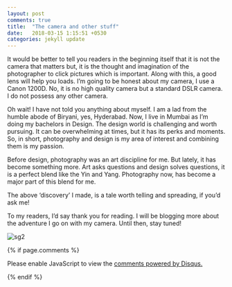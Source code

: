 ```yaml
---
layout: post
comments: true
title:  "The camera and other stuff"
date:   2018-03-15 1:15:51 +0530
categories: jekyll update
---
```


It would be better to tell you readers in the beginning itself that it is not the camera that matters but, it is the thought and imagination of the photographer to click pictures which is important. Along with this, a good lens will help you loads. I’m going to be honest about my camera, I use a Canon 1200D. No, it is no high quality camera but a standard DSLR camera. I do not possess any other camera.

Oh wait! I have not told you anything about myself. I am a lad from the humble abode of Biryani, yes, Hyderabad. Now, I live in Mumbai as I’m doing my bachelors in Design. The design world is challenging and worth pursuing. It can be overwhelming at times, but it has its perks and moments. So, in short, photography and design is my area of interest and combining them is my passion.

Before design, photography was an art discipline for me. But lately, it has become something more. Art asks questions and design solves questions, it is a perfect blend like the Yin and Yang. Photography now, has become a major part of this blend for me.

The above ‘discovery’ I made, is a tale worth telling and spreading, if you’d ask me!

To my readers, I’d say thank you for reading. I will be blogging more about the adventure I go on with my camera. Until then, stay tuned!

![sg2](https://user-images.githubusercontent.com/36674020/37426588-ec95cd5c-27ec-11e8-853e-fe5d7a7b3dc7.jpg)


{% if page.comments %}
<div id="disqus_thread"></div>
<script>

/**
*  RECOMMENDED CONFIGURATION VARIABLES: EDIT AND UNCOMMENT THE SECTION BELOW TO INSERT DYNAMIC VALUES FROM YOUR PLATFORM OR CMS.
*  LEARN WHY DEFINING THESE VARIABLES IS IMPORTANT: https://disqus.com/admin/universalcode/#configuration-variables*/
/*
var disqus_config = function () {
this.page.url = PAGE_URL;  // Replace PAGE_URL with your page's canonical URL variable
this.page.identifier = PAGE_IDENTIFIER; // Replace PAGE_IDENTIFIER with your page's unique identifier variable
};
*/
(function() { // DON'T EDIT BELOW THIS LINE
var d = document, s = d.createElement('script');
s.src = 'https://shreyasgangaram-github-io.disqus.com/embed.js';
s.setAttribute('data-timestamp', +new Date());
(d.head || d.body).appendChild(s);
})();
</script>
<noscript>Please enable JavaScript to view the <a href="https://disqus.com/?ref_noscript">comments powered by Disqus.</a></noscript>

{% endif %}
